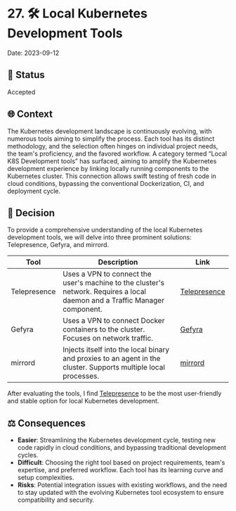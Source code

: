 # 27. 🛠️ Local Kubernetes Development Tools

Date: 2023-09-12

## 📌 Status

Accepted

## 🌐 Context

The Kubernetes development landscape is continuously evolving, with numerous tools aiming to simplify the process. 
Each tool has its distinct methodology, and the selection often hinges on individual project needs, 
the team's proficiency, and the favored workflow. A category termed “Local K8S Development tools” has surfaced, 
aiming to amplify the Kubernetes development experience by linking locally running components to the Kubernetes cluster. 
This connection allows swift testing of fresh code in cloud conditions, bypassing the conventional Dockerization, CI, 
and deployment cycle.

## 🚀 Decision

To provide a comprehensive understanding of the local Kubernetes development tools, 
we will delve into three prominent solutions: Telepresence, Gefyra, and mirrord.

| Tool         | Description                                                                                                                 | Link                                         |
|--------------|-----------------------------------------------------------------------------------------------------------------------------|----------------------------------------------|
| Telepresence | Uses a VPN to connect the user's machine to the cluster's network. Requires a local daemon and a Traffic Manager component. | [Telepresence](https://www.telepresence.io/) |
| Gefyra       | Uses a VPN to connect Docker containers to the cluster. Focuses on network traffic.                                         | [Gefyra](https://gefyra.dev/)                |
| mirrord      | Injects itself into the local binary and proxies to an agent in the cluster. Supports multiple local processes.             | [mirrord](https://mirrord.dev/)              |

After evaluating the tools, I find [Telepresence](https://www.telepresence.io/) to be the most user-friendly and stable option for local Kubernetes development.

## ⚖️ Consequences

- **Easier**: Streamlining the Kubernetes development cycle, testing new code rapidly in cloud conditions, 
  and bypassing traditional development cycles.
- **Difficult**: Choosing the right tool based on project requirements, team's expertise, and preferred workflow. 
  Each tool has its learning curve and setup complexities.
- **Risks**: Potential integration issues with existing workflows, and the need to stay updated with 
  the evolving Kubernetes tool ecosystem to ensure compatibility and security.
